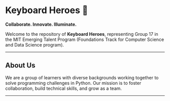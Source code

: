 # Keyboard Heroes 🌟

**Collaborate. Innovate. Illuminate.**  

Welcome to the repository of **Keyboard Heroes**, representing
Group 17 in the MIT Emerging Talent Program (Foundations Track for Computer Science
and Data Science program).

---

## **About Us**  

We are a group of learners with diverse backgrounds working together to solve programming
challenges in Python. Our mission is to foster collaboration, build technical
skills, and grow as a team.

---
